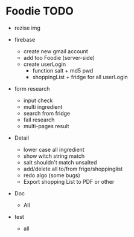 # Foodie TODO
- rezise img

- firebase
	- create new gmail account
	- add too Foodie (server-side)
	- create userLogin
		- function salt + md5 pwd
		- shoppingList + fridge for all userLogin
	

- form research
	- input check
	- multi ingredient
	- search from fridge
	- fail research
	- multi-pages result
	
- Detail
	- lower case all ingredient
	- show witch string match
	- salt shouldn't match unsalted
	- add/delete all to/from frige/shoppinglist
	- redo algo (some bugs)
	- Export shopping List to PDF or other
	
- Doc
	- All

- test
	- all
	
